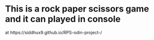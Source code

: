 <h1> This is a rock paper scissors game and it can played in console</h1>
at https://siddhux9.github.io/RPS-odin-project-/
